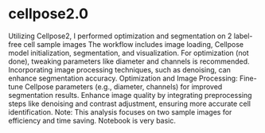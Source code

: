 # cellpose2.0

Utilizing Cellpose2, I performed optimization and segmentation on 2 label-free cell sample images The workflow includes image loading, Cellpose model initialization, segmentation, and visualization. For optimization (not done), tweaking parameters like diameter and channels is recommended. Incorporating image processing techniques, such as denoising, can enhance segmentation accuracy.  Optimization and Image Processing: Fine-tune Cellpose parameters (e.g., diameter, channels) for improved segmentation results. Enhance image quality by integrating preprocessing steps like denoising and contrast adjustment, ensuring more accurate cell identification.  Note: This analysis focuses on two sample images for efficiency and time saving. Notebook is very basic.

